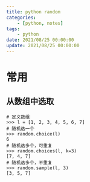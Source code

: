 ```yaml
---
title: python random
categories: 
	- [python, notes]
tags:
	- python
date: 2021/08/25 00:00:00
update: 2021/08/25 00:00:00
---
```


# 常用

## 从数组中选取

```shell
# 定义数组
>>> l = [1, 2, 3, 4, 5, 6, 7]
# 随机选一个
>>> random.choice(l)  			
6
# 随机选多个，可重复
>>> random.choices(l, k=3)
[7, 4, 7]
# 随机选多个，不重复
>>> random.sample(l, 3)
[3, 5, 7]
```

